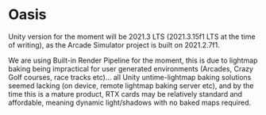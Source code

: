 # Oasis

Unity version for the moment will be 2021.3 LTS (2021.3.15f1 LTS at the time of writing), as the Arcade Simulator project is built on 2021.2.7f1.  

We are using Built-in Render Pipeline for the moment, this is due to lightmap baking being impractical for user generated environments (Arcades, Crazy Golf courses, race tracks etc)... all Unity untime-lightmap baking solutions seemed lacking (on device, remote lightmap baking server etc), and by the time this is a mature product, RTX cards may be relatively standard and affordable, meaning dynamic light/shadows with no baked maps required.
